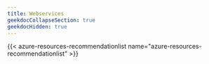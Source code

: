 ```yaml
---
title: Webservices
geekdocCollapseSection: true
geekdocHidden: true
---
```


{{< azure-resources-recommendationlist name="azure-resources-recommendationlist" >}}
